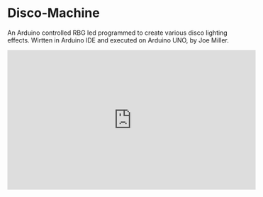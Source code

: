 # Disco-Machine
An Arduino controlled RBG led programmed to create various disco lighting effects.
Wirtten in Arduino IDE and executed on Arduino UNO, by Joe Miller.

<iframe width="560" height="315" src="https://www.youtube.com/embed/UIorX2_n9ZE" frameborder="0" allow="accelerometer; autoplay; encrypted-media; gyroscope; picture-in-picture" allowfullscreen></iframe>
